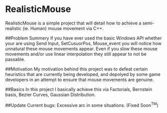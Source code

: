 RealisticMouse
==============

RealisticMouse is a simple project that will detail how to achieve a semi-realistic (ie. Human) mouse movement via C++.

##Problem Summery 
If you have ever used the basic Windows API whether your are using Send Input, SetCusuorPos, Mouse_event you will notice how unnatural these mouse movements appear. Even if you slow these mouse movements and/or use linear interpolation they still appear to not be passable. 

##Motivation 
My motivation behind this project was to defeat certain heuristics that are currently being developed, and depolyed by some game developers in an attempt to ensure that mouse movements are genuine. 

##Basics
In this project I basically achieve this via Factorials, Bernstein basis, Bezier Curves, Gaussian Distribution.

##Update
Current bugs: Excessive arc in some situations. (Fixed Soon<sup>TM</sup>)  
